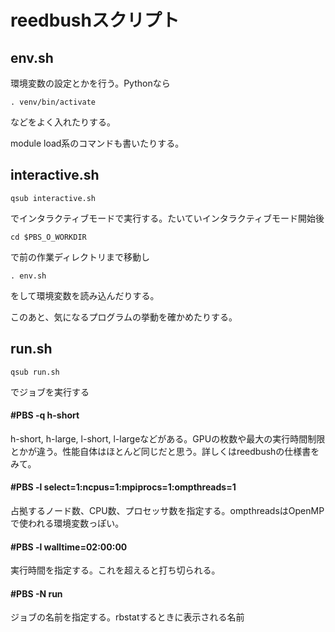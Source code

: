 # reedbushスクリプト
## env.sh
環境変数の設定とかを行う。Pythonなら

```
. venv/bin/activate
```

などをよく入れたりする。

module load系のコマンドも書いたりする。

## interactive.sh

```
qsub interactive.sh
```

でインタラクティブモードで実行する。たいていインタラクティブモード開始後

```
cd $PBS_O_WORKDIR
```

で前の作業ディレクトリまで移動し

```
. env.sh
```

をして環境変数を読み込んだりする。

このあと、気になるプログラムの挙動を確かめたりする。

## run.sh

```
qsub run.sh
```

でジョブを実行する

#### #PBS -q h-short
h-short, h-large, l-short, l-largeなどがある。GPUの枚数や最大の実行時間制限とかが違う。性能自体はほとんど同じだと思う。詳しくはreedbushの仕様書をみて。

#### #PBS -l select=1:ncpus=1:mpiprocs=1:ompthreads=1
占拠するノード数、CPU数、プロセッサ数を指定する。ompthreadsはOpenMPで使われる環境変数っぽい。

#### #PBS -l walltime=02:00:00
実行時間を指定する。これを超えると打ち切られる。

#### #PBS -N run
ジョブの名前を指定する。rbstatするときに表示される名前
